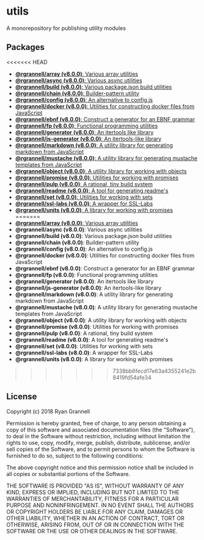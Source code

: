 # utils

A monorepository for publishing utility modules

## Packages

<<<<<<< HEAD
- [**@rgrannell/array (v8.0.0)**: Various array utilities](../packages/array)
- [**@rgrannell/async (v8.0.0)**: Various async utilities](../packages/async)
- [**@rgrannell/build (v8.0.0)**: Various package.json build utilities](../packages/build)
- [**@rgrannell/chain (v8.0.0)**: Builder-pattern utility](../packages/chain)
- [**@rgrannell/config (v8.0.0)**: An alternative to config.js](../packages/config)
- [**@rgrannell/docker (v8.0.0)**: Utilities for constructing docker files from JavaScript](../packages/docker)
- [**@rgrannell/ebnf (v8.0.0)**: Construct a generator for an EBNF grammar](../packages/ebnf)
- [**@rgrannell/fp (v8.0.0)**: Functional programming utilities](../packages/fp)
- [**@rgrannell/generator (v8.0.0)**: An itertools like library](../packages/generator)
- [**@rgrannell/js-generator (v8.0.0)**: An itertools-like library](../packages/js-generator)
- [**@rgrannell/markdown (v8.0.0)**: A utility library for generating markdown from JavaScript](../packages/markdown)
- [**@rgrannell/mustache (v8.0.0)**: A utility library for generating mustache templates from JavaScript](../packages/mustache)
- [**@rgrannell/object (v8.0.0)**: A utility library for working with objects](../packages/object)
- [**@rgrannell/promise (v8.0.0)**: Utilities for working with promises](../packages/promise)
- [**@rgrannell/pulp (v8.0.0)**: A rational, tiny build system](../packages/pulp)
- [**@rgrannell/readme (v8.0.0)**: A tool for generating readme's](../packages/readme)
- [**@rgrannell/set (v8.0.0)**: Utilities for working with sets](../packages/set)
- [**@rgrannell/ssl-labs (v8.0.0)**: A wrapper for SSL-Labs](../packages/ssl-labs)
- [**@rgrannell/units (v8.0.0)**: A library for working with promises](../packages/units)
=======
- [**@rgrannell/array (v8.0.0)**: Various array utilities](../)
- **@rgrannell/async (v8.0.0)**: Various async utilities
- **@rgrannell/build (v8.0.0)**: Various package.json build utilities
- **@rgrannell/chain (v8.0.0)**: Builder-pattern utility
- **@rgrannell/config (v8.0.0)**: An alternative to config.js
- **@rgrannell/docker (v8.0.0)**: Utilities for constructing docker files from JavaScript
- **@rgrannell/ebnf (v8.0.0)**: Construct a generator for an EBNF grammar
- **@rgrannell/fp (v8.0.0)**: Functional programming utilities
- **@rgrannell/generator (v8.0.0)**: An itertools like library
- **@rgrannell/js-generator (v8.0.0)**: An itertools-like library
- **@rgrannell/markdown (v8.0.0)**: A utility library for generating markdown from JavaScript
- **@rgrannell/mustache (v8.0.0)**: A utility library for generating mustache templates from JavaScript
- **@rgrannell/object (v8.0.0)**: A utility library for working with objects
- **@rgrannell/promise (v8.0.0)**: Utilities for working with promises
- **@rgrannell/pulp (v8.0.0)**: A rational, tiny build system
- **@rgrannell/readme (v8.0.0)**: A tool for generating readme's
- **@rgrannell/set (v8.0.0)**: Utilities for working with sets
- **@rgrannell/ssl-labs (v8.0.0)**: A wrapper for SSL-Labs
- **@rgrannell/units (v8.0.0)**: A library for working with promises
>>>>>>> 7338bb6fecd17e63a4355241e2b8419fd54afe34

## License


Copyright (c) 2018 Ryan Grannell

Permission is hereby granted, free of charge, to any person obtaining a copy
of this software and associated documentation files (the "Software"), to deal
in the Software without restriction, including without limitation the rights
to use, copy, modify, merge, publish, distribute, sublicense, and/or sell
copies of the Software, and to permit persons to whom the Software is
furnished to do so, subject to the following conditions:

The above copyright notice and this permission notice shall be included in all
copies or substantial portions of the Software.

THE SOFTWARE IS PROVIDED "AS IS", WITHOUT WARRANTY OF ANY KIND, EXPRESS OR
IMPLIED, INCLUDING BUT NOT LIMITED TO THE WARRANTIES OF MERCHANTABILITY,
FITNESS FOR A PARTICULAR PURPOSE AND NONINFRINGEMENT. IN NO EVENT SHALL THE
AUTHORS OR COPYRIGHT HOLDERS BE LIABLE FOR ANY CLAIM, DAMAGES OR OTHER
LIABILITY, WHETHER IN AN ACTION OF CONTRACT, TORT OR OTHERWISE, ARISING FROM,
OUT OF OR IN CONNECTION WITH THE SOFTWARE OR THE USE OR OTHER DEALINGS IN THE
SOFTWARE.

